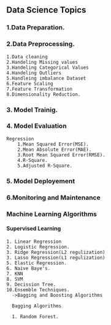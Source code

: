 ## Data Science Topics

### 1.Data Preparation.

  
### 2.Data Preprocessing.
    1.Data cleaning
    2.Handeling Missing values
    3.Handeling Categorical Values
    4.Handeling Outliers
    5.Handleing imbalance Dataset
    6.Feature Scaling
    7.Feature Transformation
    8.Dimensionality Reduction.
### 3. Model Trainig.
### 4. Model Evaluation
    Regression
        1.Mean Squared Error(MSE).
        2.Mean Absolute Error(MAE).
        3.Root Mean Squared Error(RMSE).
        4.R-Square.
        5.Adjusted R-Square.
### 5. Model Deployement
### 6.Monitoring and Maintenance
        
### Machine Learning Algorithms
#### Supervised Learning 

    1. Linear Regression 
    2. Logistic Regression.
    3. Ridge Regression(L2 regulization)
    3. Lasso Regression(L1 regulization)
    5. Elastic Regression.
    6. Naive Baye's.
    7. KNN
    8. SVM
    9. Decission Tree.
    10.Ensemble Techniques.
      ->Bagging and Boosting Algorithms

      Bagging Algorithms

      1. Random Forest.
